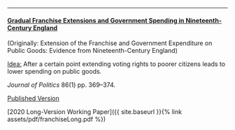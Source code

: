 ---

#### [Gradual Franchise Extensions and Government Spending in Nineteenth-Century England](www.https://www.journals.uchicago.edu/doi/10.1086/726930)
(Originally: Extension of the Franchise and Government Expenditure on Public Goods: Evidence from Nineteenth-Century England)

<ins> Idea:</ins> After a certain point extending voting rights to poorer citizens leads to lower spending on public goods.  

_Journal of Politics_ 86(1) pp. 369–374.

[Published Version](https://www.journals.uchicago.edu/doi/10.1086/726930)

[2020 Long-Version Working Paper]({{ site.baseurl }}{% link assets/pdf/franchiseLong.pdf %})

